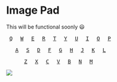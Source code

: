 Image Pad
===

This will be functional soonly :smiley:

<kbd>&nbsp;[Q](http://lit-stream-4827.herokuapp.com/add?l=Q)&nbsp;</kbd> <kbd>&nbsp;[W](http://lit-stream-4827.herokuapp.com/add?l=W)&nbsp;</kbd> <kbd>&nbsp;[E](http://lit-stream-4827.herokuapp.com/add?l=E)&nbsp;</kbd> <kbd>&nbsp;[R](http://lit-stream-4827.herokuapp.com/add?l=R)&nbsp;</kbd> <kbd>&nbsp;[T](http://lit-stream-4827.herokuapp.com/add?l=T)&nbsp;</kbd> <kbd>&nbsp;[Y](http://lit-stream-4827.herokuapp.com/add?l=Y)&nbsp;</kbd> <kbd>&nbsp;[U](http://lit-stream-4827.herokuapp.com/add?l=U)&nbsp;</kbd> <kbd>&nbsp;[I](http://lit-stream-4827.herokuapp.com/add?l=I)&nbsp;</kbd> <kbd>&nbsp;[O](http://lit-stream-4827.herokuapp.com/add?l=O)&nbsp;</kbd> <kbd>&nbsp;[P](http://lit-stream-4827.herokuapp.com/add?l=P)&nbsp;</kbd>

&nbsp;&nbsp;&nbsp;&nbsp;<kbd>&nbsp;[A](http://lit-stream-4827.herokuapp.com/add?l=A)&nbsp;</kbd> <kbd>&nbsp;[S](http://lit-stream-4827.herokuapp.com/add?l=S)&nbsp;</kbd> <kbd>&nbsp;[D](http://lit-stream-4827.herokuapp.com/add?l=D)&nbsp;</kbd> <kbd>&nbsp;[F](http://lit-stream-4827.herokuapp.com/add?l=F)&nbsp;</kbd> <kbd>&nbsp;[G](http://lit-stream-4827.herokuapp.com/add?l=G)&nbsp;</kbd> <kbd>&nbsp;[H](http://lit-stream-4827.herokuapp.com/add?l=H)&nbsp;</kbd> <kbd>&nbsp;[J](http://lit-stream-4827.herokuapp.com/add?l=J)&nbsp;</kbd> <kbd>&nbsp;[K](http://lit-stream-4827.herokuapp.com/add?l=K)&nbsp;</kbd> <kbd>&nbsp;[L](http://lit-stream-4827.herokuapp.com/add?l=L)&nbsp;</kbd> 

&nbsp;&nbsp;&nbsp;&nbsp;&nbsp;&nbsp;&nbsp;&nbsp;&nbsp;&nbsp;<kbd>&nbsp;[Z](http://lit-stream-4827.herokuapp.com/add?l=Z)&nbsp;</kbd> <kbd>&nbsp;[X](http://lit-stream-4827.herokuapp.com/add?l=X)&nbsp;</kbd> <kbd>&nbsp;[C](http://lit-stream-4827.herokuapp.com/add?l=C)&nbsp;</kbd> <kbd>&nbsp;[V](http://lit-stream-4827.herokuapp.com/add?l=V)&nbsp;</kbd> <kbd>&nbsp;[B](http://lit-stream-4827.herokuapp.com/add?l=B)&nbsp;</kbd> <kbd>&nbsp;[N](http://lit-stream-4827.herokuapp.com/add?l=N)&nbsp;</kbd> <kbd>&nbsp;[M](http://lit-stream-4827.herokuapp.com/add?l=M)&nbsp;</kbd> 

![](http://lit-stream-4827.herokuapp.com/img)
